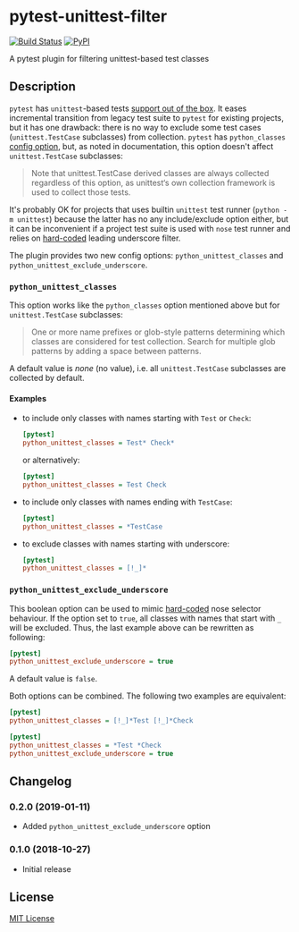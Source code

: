 # pytest-unittest-filter

[![Build Status](https://img.shields.io/travis/un-def/pytest-unittest-filter.svg?style=flat-square)](https://travis-ci.org/un-def/pytest-unittest-filter) [![PyPI](https://img.shields.io/pypi/v/pytest-unittest-filter.svg?style=flat-square&colorB=brightgreen)](https://pypi.org/project/pytest-unittest-filter/)

A pytest plugin for filtering unittest-based test classes


## Description

`pytest` has `unittest`-based tests [support out of the box][pytest-docs-unittest]. It eases incremental transition from legacy test suite to `pytest` for existing projects, but it has one drawback: there is no way to exclude some test cases (`unittest.TestCase` subclasses) from collection. `pytest` has `python_classes` [config option][pytest-docs-python-classes-option], but, as noted in documentation, this option doesn't affect `unittest.TestCase` subclasses:

> Note that unittest.TestCase derived classes are always collected regardless of this option, as unittest‘s own collection framework is used to collect those tests.

It's probably OK for projects that uses builtin `unittest` test runner (`python -m unittest`) because the latter has no any include/exclude option either, but it can be inconvenient if a project test suite is used with `nose` test runner and relies on [hard-coded][nose-src-underscore-exclude] leading underscore filter.

The plugin provides two new config options: `python_unittest_classes` and `python_unittest_exclude_underscore`.

### `python_unittest_classes`

This option works like the `python_classes` option mentioned above but for `unittest.TestCase` subclasses:

> One or more name prefixes or glob-style patterns determining which classes are considered for test collection. Search for multiple glob patterns by adding a space between patterns.

A default value is _none_ (no value), i.e. all `unittest.TestCase` subclasses are collected by default.

#### Examples

* to include only classes with names starting with `Test` or `Check`:

  ```ini
  [pytest]
  python_unittest_classes = Test* Check*
  ```

  or alternatively:

  ```ini
  [pytest]
  python_unittest_classes = Test Check
  ```

* to include only classes with names ending with `TestCase`:

  ```ini
  [pytest]
  python_unittest_classes = *TestCase
  ```

* to exclude classes with names starting with underscore:

  ```ini
  [pytest]
  python_unittest_classes = [!_]*
  ```

### `python_unittest_exclude_underscore`

This boolean option can be used to mimic [hard-coded][nose-src-underscore-exclude] nose selector behaviour. If the option set to `true`, all classes with names that start with `_` will be excluded. Thus, the last example above can be rewritten as following:

```ini
[pytest]
python_unittest_exclude_underscore = true
```

A default value is `false`.

Both options can be combined. The following two examples are equivalent:

```ini
[pytest]
python_unittest_classes = [!_]*Test [!_]*Check
```

```ini
[pytest]
python_unittest_classes = *Test *Check
python_unittest_exclude_underscore = true
```


## Changelog

### 0.2.0 (2019-01-11)

* Added `python_unittest_exclude_underscore` option

### 0.1.0 (2018-10-27)

* Initial release


## License

[MIT License][license]



[pytest-docs-unittest]: https://docs.pytest.org/en/latest/unittest.html
[pytest-docs-python-classes-option]: https://docs.pytest.org/en/latest/reference.html#confval-python_classes
[nose-src-underscore-exclude]: https://github.com/nose-devs/nose/blob/b3a505071d6de526d470218d310019d04280b69c/nose/selector.py#L62
[license]: https://github.com/un-def/pytest-unittest-filter/blob/master/LICENSE
